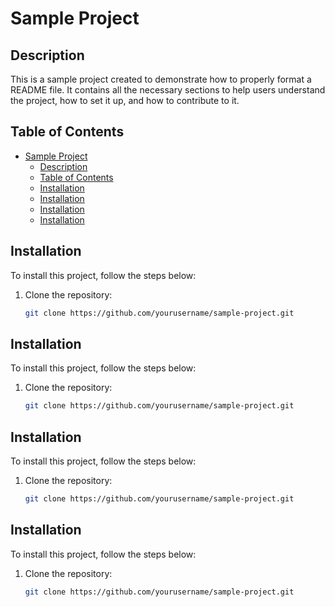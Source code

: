 # Sample Project

## Description

This is a sample project created to demonstrate how to properly format a README file. It contains all the necessary sections to help users understand the project, how to set it up, and how to contribute to it.

## Table of Contents

- [Sample Project](#sample-project)
  - [Description](#description)
  - [Table of Contents](#table-of-contents)
  - [Installation](#installation)
  - [Installation](#installation-1)
  - [Installation](#installation-2)
  - [Installation](#installation-3)

## Installation

To install this project, follow the steps below:

1. Clone the repository:

   ```bash
   git clone https://github.com/yourusername/sample-project.git


## Installation

To install this project, follow the steps below:

1. Clone the repository:

   ```bash
   git clone https://github.com/yourusername/sample-project.git
## Installation

To install this project, follow the steps below:

1. Clone the repository:

   ```bash
   git clone https://github.com/yourusername/sample-project.git
## Installation

To install this project, follow the steps below:

1. Clone the repository:

   ```bash
   git clone https://github.com/yourusername/sample-project.git
